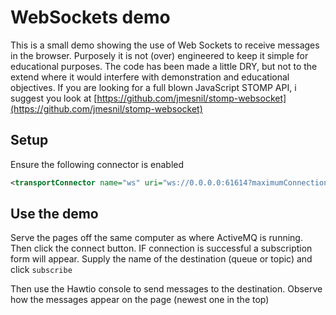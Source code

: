 # WebSockets demo

This is a small demo showing the use of Web Sockets to receive messages in the browser. Purposely it
is not (over) engineered to keep it simple for educational purposes. The code has been made a little DRY,
 but not to the extend where it would interfere with demonstration and educational objectives. If you are looking for a
 full blown JavaScript STOMP API, i suggest you look at [https://github.com/jmesnil/stomp-websocket](https://github.com/jmesnil/stomp-websocket)
 
## Setup

Ensure the following connector is enabled

```xml
<transportConnector name="ws" uri="ws://0.0.0.0:61614?maximumConnections=1000&amp;wireFormat.maxFrameSize=104857600"/>
```

## Use the demo

Serve the pages off the same computer as where ActiveMQ is running. Then click the connect button. IF connection is
successful a subscription form will appear. Supply the name of the destination (queue or topic) and click `subscribe`

Then use the Hawtio console to send messages to the destination. Observe how the messages appear on the page (newest one in the top)
